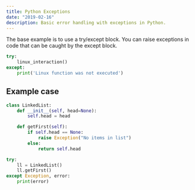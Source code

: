 ```yaml
---
title: Python Exceptions
date: "2019-02-16"
description: Basic error handling with exceptions in Python.
---
```


The base example is to use a try/except block. You can raise exceptions in code that can be caught by the except block.

```python
try:
    linux_interaction()
except:
    print('Linux function was not executed')
```

<Ad />

## Example case

```python
class LinkedList:
    def __init__(self, head=None):
        self.head = head

    def getFirst(self):
        if self.head == None:
            raise Exception("No items in list")
        else:
            return self.head

try:
    ll = LinkedList()
    ll.getFirst()
except Exception, error:
    print(error)
```
